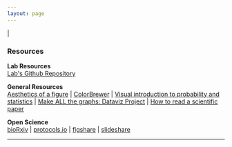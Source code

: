 ```yaml
---
layout: page
---
```

|

### Resources

**Lab Resources**  
[Lab's Github Repository](https://github.com/jagannathan-lab)  

**General Resources**  
[Aesthetics of a figure](https://www.gabrielaplucinska.com/) | [ColorBrewer](http://colorbrewer2.org/) | [Visual introduction to probability and statistics](http://students.brown.edu/seeing-theory/) | [Make ALL the graphs: Dataviz Project](http://datavizproject.com/) | [How to read a scientific paper](https://www.elsevier.com/connect/infographic-how-to-read-a-scientific-paper)  

**Open Science**  
[bioRxiv](https://www.biorxiv.org/) | [protocols.io](https://www.protocols.io/) | [figshare](https://figshare.com/) | [slideshare](https://www.slideshare.net/)


---

